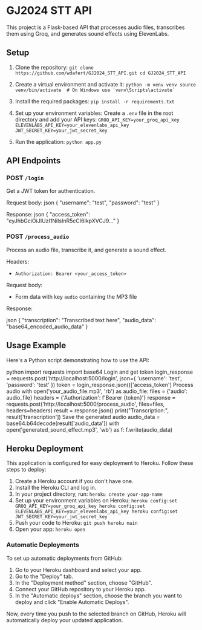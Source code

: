# GJ2024 STT API

This project is a Flask-based API that processes audio files, transcribes them using Groq, and generates sound effects using ElevenLabs.

## Setup

1. Clone the repository:   ```
   git clone https://github.com/wdafert/GJ2024_STT_API.git
   cd GJ2024_STT_API   ```

2. Create a virtual environment and activate it:   ```
   python -m venv venv
   source venv/bin/activate  # On Windows use `venv\Scripts\activate`   ```

3. Install the required packages:   ```
   pip install -r requirements.txt   ```

4. Set up your environment variables:
   Create a `.env` file in the root directory and add your API keys:   ```
   GROQ_API_KEY=your_groq_api_key
   ELEVENLABS_API_KEY=your_elevenlabs_api_key
   JWT_SECRET_KEY=your_jwt_secret_key   ```

5. Run the application:   ```
   python app.py   ```

## API Endpoints

### POST `/login`
Get a JWT token for authentication.

Request body:
json
{
"username": "test",
"password": "test"
}


Response:
json
{
"access_token": "eyJhbGciOiJIUzI1NiIsInR5cCI6IkpXVCJ9..."
}


### POST `/process_audio`
Process an audio file, transcribe it, and generate a sound effect.

Headers:
- `Authorization: Bearer <your_access_token>`

Request body:
- Form data with key `audio` containing the MP3 file

Response:

json
{
"transcription": "Transcribed text here",
"audio_data": "base64_encoded_audio_data"
}


## Usage Example

Here's a Python script demonstrating how to use the API:

python
import requests
import base64
Login and get token
login_response = requests.post('http://localhost:5000/login', json={
'username': 'test',
'password': 'test'
})
token = login_response.json()['access_token']
Process audio
with open('your_audio_file.mp3', 'rb') as audio_file:
files = {'audio': audio_file}
headers = {'Authorization': f'Bearer {token}'}
response = requests.post('http://localhost:5000/process_audio', files=files, headers=headers)
result = response.json()
print("Transcription:", result['transcription'])
Save the generated audio
audio_data = base64.b64decode(result['audio_data'])
with open('generated_sound_effect.mp3', 'wb') as f:
f.write(audio_data)

## Heroku Deployment

This application is configured for easy deployment to Heroku. Follow these steps to deploy:

1. Create a Heroku account if you don't have one.
2. Install the Heroku CLI and log in.
3. In your project directory, run:   ```
   heroku create your-app-name   ```
4. Set up your environment variables on Heroku:   ```
   heroku config:set GROQ_API_KEY=your_groq_api_key
   heroku config:set ELEVENLABS_API_KEY=your_elevenlabs_api_key
   heroku config:set JWT_SECRET_KEY=your_jwt_secret_key   ```
5. Push your code to Heroku:   ```
   git push heroku main   ```
6. Open your app:   ```
   heroku open    ```

### Automatic Deployments

To set up automatic deployments from GitHub:

1. Go to your Heroku dashboard and select your app.
2. Go to the "Deploy" tab.
3. In the "Deployment method" section, choose "GitHub".
4. Connect your GitHub repository to your Heroku app.
5. In the "Automatic deploys" section, choose the branch you want to deploy and click "Enable Automatic Deploys".

Now, every time you push to the selected branch on GitHub, Heroku will automatically deploy your updated application.
